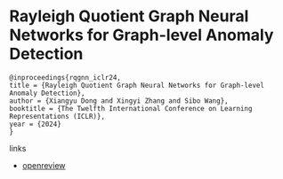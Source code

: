 # Rayleigh Quotient Graph Neural Networks for Graph-level Anomaly Detection

```
@inproceedings{rqgnn_iclr24,
title = {Rayleigh Quotient Graph Neural Networks for Graph-level Anomaly Detection},
author = {Xiangyu Dong and Xingyi Zhang and Sibo Wang},
booktitle = {The Twelfth International Conference on Learning Representations (ICLR)},
year = {2024}
}
```

links
- [openreview](https://openreview.net/forum?id=4UIBysXjVq)
